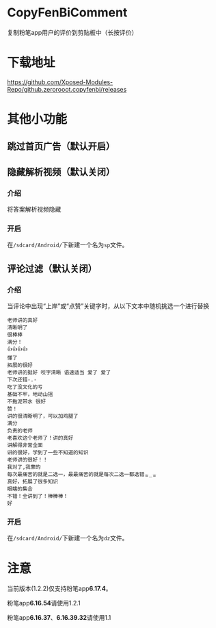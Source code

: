 # CopyFenBiComment

复制粉笔app用户的评价到剪贴板中（长按评价）

# 下载地址

https://github.com/Xposed-Modules-Repo/github.zerorooot.copyfenbi/releases

# 其他小功能
## 跳过首页广告（默认开启）
## 隐藏解析视频（默认关闭）
### 介绍
将答案解析视频隐藏
### 开启
在`/sdcard/Android/`下新建一个名为`sp`文件。
## 评论过滤（默认关闭）
### 介绍
当评论中出现“上岸”或“点赞”关键字时，从以下文本中随机挑选一个进行替换
```text
老师讲的真好
清晰明了
很棒棒
满分！
👍👍👍👍
懂了
拓展的很好
老师讲的挺好 咬字清晰 语速适当 爱了 爱了
下次还错-.-
吃了没文化的亏
基础不牢，地动山摇
不拖泥带水 很好
赞！
讲的很清晰明了，可以加鸡腿了
满分
负责的老师
老喜欢这个老师了！讲的真好
讲解得非常全面
讲的很好，学到了一些不知道的知识
老师讲的很好！！
我对了,我蒙的
每次最痛苦的就是二选一，最最痛苦的就是每次二选一都选错ᇂ_ᇂ
真好，拓展了很多知识
眼瞎的集合
不错！全讲到了！棒棒棒！
好
```
### 开启
在`/sdcard/Android/`下新建一个名为`dz`文件。

# 注意

当前版本(1.2.2)仅支持粉笔app**6.17.4**。

粉笔app**6.16.54**请使用1.2.1

粉笔app**6.16.37**、**6.16.39.32**请使用1.1
